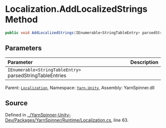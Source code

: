 # Localization.AddLocalizedStrings Method


```csharp
public void AddLocalizedStrings(IEnumerable<StringTableEntry> parsedStringTableEntries)
```

## Parameters
|Parameter|Description|
|:---|:---|
|`IEnumerable<StringTableEntry>` parsedStringTableEntries||


<div class="class-metadata">

Parent: [`Localization`](/api/csharp/yarn.unity/localization.md), Namespace: [`Yarn.Unity`](/api/csharp/yarn.unity/README.md), Assembly: YarnSpinner.dll
</div>

## Source
Defined in [../YarnSpinner-Unity-Dev/Packages/YarnSpinner/Runtime/Localization.cs](https://github.com/YarnSpinnerTool/YarnSpinner-Unity//blob/develop/Runtime/Localization.cs#L63), line 63.
